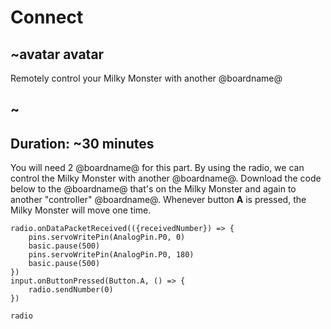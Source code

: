# Connect

## ~avatar avatar

Remotely control your Milky Monster with another @boardname@

## ~

## Duration: ~30 minutes

You will need 2 @boardname@ for this part. By using the radio, we can control the Milky Monster with another @boardname@.
Download the code below to the @boardname@ that's on the Milky Monster and again to another "controller" @boardname@. Whenever button **A** is pressed, the Milky Monster will move one time.

```blocks
radio.onDataPacketReceived(({receivedNumber}) => {
    pins.servoWritePin(AnalogPin.P0, 0)
    basic.pause(500)
    pins.servoWritePin(AnalogPin.P0, 180)
    basic.pause(500)
})
input.onButtonPressed(Button.A, () => {
    radio.sendNumber(0)
})
```

```package
radio
```
